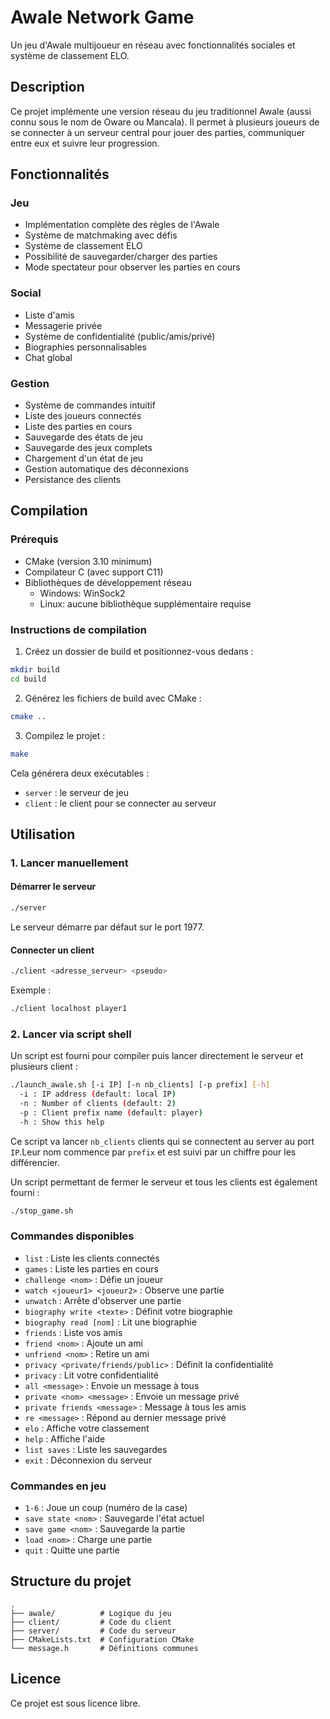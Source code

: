 # Awale Network Game

Un jeu d'Awale multijoueur en réseau avec fonctionnalités sociales et système de classement ELO.

## Description

Ce projet implémente une version réseau du jeu traditionnel Awale (aussi connu sous le nom de Oware ou Mancala). Il permet à plusieurs joueurs de se connecter à un serveur central pour jouer des parties, communiquer entre eux et suivre leur progression.

## Fonctionnalités

### Jeu
- Implémentation complète des règles de l'Awale
- Système de matchmaking avec défis
- Système de classement ELO
- Possibilité de sauvegarder/charger des parties
- Mode spectateur pour observer les parties en cours

### Social
- Liste d'amis
- Messagerie privée
- Système de confidentialité (public/amis/privé)
- Biographies personnalisables
- Chat global

### Gestion
- Système de commandes intuitif
- Liste des joueurs connectés
- Liste des parties en cours
- Sauvegarde des états de jeu
- Sauvegarde des jeux complets
- Chargement d'un état de jeu
- Gestion automatique des déconnexions
- Persistance des clients

## Compilation

### Prérequis
- CMake (version 3.10 minimum)
- Compilateur C (avec support C11)
- Bibliothèques de développement réseau
  - Windows: WinSock2
  - Linux: aucune bibliothèque supplémentaire requise

### Instructions de compilation

1. Créez un dossier de build et positionnez-vous dedans :
```bash
mkdir build
cd build
```

2. Générez les fichiers de build avec CMake :
```bash
cmake ..
```

3. Compilez le projet :
```bash
make
```

Cela générera deux exécutables :
- `server` : le serveur de jeu
- `client` : le client pour se connecter au serveur

## Utilisation

### 1. Lancer manuellement
#### Démarrer le serveur
```bash
./server
```
Le serveur démarre par défaut sur le port 1977.

#### Connecter un client
```bash
./client <adresse_serveur> <pseudo>
```
Exemple :
```bash
./client localhost player1
```

### 2. Lancer via script shell
Un script est fourni pour compiler puis lancer directement le serveur et plusieurs client :
```bash
./launch_awale.sh [-i IP] [-n nb_clients] [-p prefix] [-h]
  -i : IP address (default: local IP)
  -n : Number of clients (default: 2)
  -p : Client prefix name (default: player)
  -h : Show this help
```
Ce script va lancer `nb_clients` clients qui se connectent au server au port `IP`.Leur nom commence par `prefix` et est suivi par un chiffre pour les différencier.

Un script permettant de fermer le serveur et tous les clients est également fourni :
```bash
./stop_game.sh
```

### Commandes disponibles

- `list` : Liste les clients connectés
- `games` : Liste les parties en cours
- `challenge <nom>` : Défie un joueur
- `watch <joueur1> <joueur2>` : Observe une partie
- `unwatch` : Arrête d'observer une partie
- `biography write <texte>` : Définit votre biographie
- `biography read [nom]` : Lit une biographie
- `friends` : Liste vos amis
- `friend <nom>` : Ajoute un ami
- `unfriend <nom>` : Retire un ami
- `privacy <private/friends/public>` : Définit la confidentialité
- `privacy` : Lit votre confidentialité
- `all <message>` : Envoie un message à tous
- `private <nom> <message>` : Envoie un message privé
- `private friends <message>` : Message à tous les amis
- `re <message>` : Répond au dernier message privé
- `elo` : Affiche votre classement
- `help` : Affiche l'aide
- `list saves` : Liste les sauvegardes
- `exit` : Déconnexion du serveur

### Commandes en jeu

- `1-6` : Joue un coup (numéro de la case)
- `save state <nom>` : Sauvegarde l'état actuel
- `save game <nom>` : Sauvegarde la partie
- `load <nom>` : Charge une partie
- `quit` : Quitte une partie

## Structure du projet

```
.
├── awale/          # Logique du jeu
├── client/         # Code du client
├── server/         # Code du serveur
├── CMakeLists.txt  # Configuration CMake
└── message.h       # Définitions communes
```

## Licence

Ce projet est sous licence libre.
